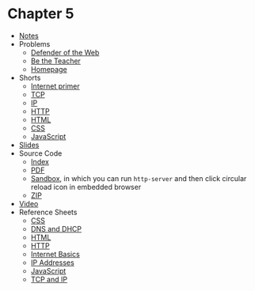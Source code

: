 # Chapter 5

* [Notes](notes)
* Problems
  * [Defender of the Web](https://docs.cs50.net/2019/ap/problems/defender/defender.html)
  * [Be the Teacher](https://docs.cs50.net/2019/ap/problems/teacher/teacher.html)
  * [Homepage](https://docs.cs50.net/2019/ap/problems/homepage/homepage.html)
* Shorts
  * [Internet primer](https://www.youtube.com/watch?v=04GztBlVo_s)
  * [TCP](https://www.youtube.com/watch?v=GP7uvI_6uas)
  * [IP](https://www.youtube.com/watch?v=A1g9SokDJSU)
  * [HTTP](https://www.youtube.com/watch?v=4axL8Gfw2nI)
  * [HTML](https://www.youtube.com/watch?v=YK78KhMf7bs)
  * [CSS](https://www.youtube.com/watch?v=Ub3FKU21ubk)  
  * [JavaScript](https://www.youtube.com/watch?v=Z93IaNfavZw)
* [Slides](https://cdn.cs50.net/2018/fall/lectures/5/lecture5.pdf)
* Source Code
  * [Index](https://cdn.cs50.net/2018/fall/lectures/5/src5/)
  * [PDF](https://cdn.cs50.net/2018/fall/lectures/5/src5.pdf)
  * [Sandbox](https://sandbox.cs50.io/b0df4352-0dac-4722-bfc7-fe58e4c91bf5), in which you can run `http-server` and then click circular reload icon in embedded browser
  * [ZIP](https://cdn.cs50.net/2018/fall/lectures/5/src5.zip)
* [Video](https://video.cs50.net/2018/fall/lectures/5)
* Reference Sheets
  * [CSS](https://ap.cs50.school/assets/pdfs/css.pdf)
  * [DNS and DHCP](https://ap.cs50.school/assets/pdfs/dns_and_dhcp.pdf)
  * [HTML](https://ap.cs50.school/assets/pdfs/html.pdf)
  * [HTTP](https://ap.cs50.school/assets/pdfs/http.pdf)
  * [Internet Basics](https://ap.cs50.school/assets/pdfs/internet_basics.pdf)
  * [IP Addresses](https://ap.cs50.school/assets/pdfs/ip_addresses.pdf)
  * [JavaScript](https://ap.cs50.school/assets/pdfs/javascript.pdf)
  * [TCP and IP](https://ap.cs50.school/assets/pdfs/tcp_and_ip.pdf)
